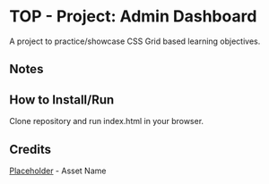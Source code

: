 # TOP - Project: Admin Dashboard

A project to practice/showcase CSS Grid based learning objectives.

## Notes


## How to Install/Run

Clone repository and run index.html in your browser.

## Credits

[Placeholder](https://www.google.com) - Asset Name